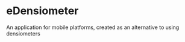 # eDensiometer
An application for mobile platforms, created as an alternative to using densiometers
